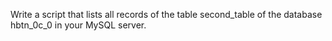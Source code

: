 Write a script that lists all records of the table second_table of the database hbtn_0c_0 in your MySQL server.
